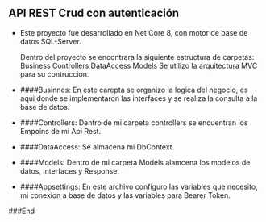 ## API REST Crud con autenticación

- Este proyecto fue desarrollado en Net Core 8, con motor de base de datos SQL-Server.

	Dentro del proyecto se encontrara la siguiente estructura de carpetas:
		Business
		Controllers
		DataAccess
		Models
	Se utilizo la arquitectura MVC para su contruccion.
	
-	####Businnes: 
En este carepta se organizo la logica del negocio, es aqui donde se implementaron las interfaces y se realiza la consulta a la base de datos.
-	####Controllers: 
Dentro de mi carpeta controllers se encuentran los Empoins de mi Api Rest.
-	####DataAccess: 
Se almacena mi DbContext.
-	####Models: 
Dentro de mi carpeta Models alamcena los modelos de datos, Interfaces y Response.

-	####Appsettings: 
En este archivo configuro las variables que necesito, mi conexion a base de datos y las variables para Bearer Token.


###End
